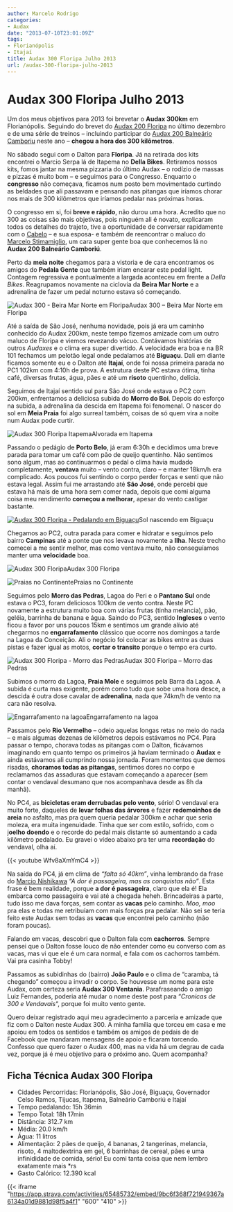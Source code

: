 ```yaml
---
author: Marcelo Rodrigo
categories:
- Audax
date: "2013-07-10T23:01:09Z"
tags:
- Florianópolis
- Itajaí
title: Audax 300 Floripa Julho 2013
url: /audax-300-floripa-julho-2013
---
```

# Audax 300 Floripa Julho 2013

Um dos meus objetivos para 2013 foi brevetar o **Audax 300km** em Florianópolis. Seguindo do brevet do [Audax 200 Floripa](/audax-floripa-200km-2012) no último dezembro e de uma série de treinos – incluindo participar do [Audax 200 Balneário Camboriu](/audax-balneario-camboriu-200km-2013) neste ano – **chegou a hora dos 300 kilômetros**.

No sábado segui com o Dalton para **Floripa**. Já na retirada dos kits encontrei o Marcio Serpa lá de Itapema no **Della Bikes**. Retiramos nossos kits, fomos jantar na mesma pizzaria do último Audax – o rodízio de massas e pizzas é muito bom – e seguimos para o Congresso. Enquanto o **congresso** não começava, ficamos num posto bem movimentado curtindo as beldades que ali passavam e pensando nas pitangas que iríamos chorar nos mais de 300 kilômetros que iríamos pedalar nas próximas horas.

O congresso em si, foi **breve e rápido**, não durou uma hora. Acredito que no 300 as coisas são mais objetivas, pois ninguém ali é novato, explicaram todos os detalhes do trajeto, tive a oportunidade de conversar rapidamente com o [Cabelo](http://pedaldocabelo.blogspot.com.br/) – e sua esposa- e também de reencontrar o maluco do [Marcelo Stimamiglio](https://www.facebook.com/marcelo.stimamiglio), um cara super gente boa que conhecemos lá no **Audax 200 Balneário Camboriú**.

Perto da **meia noite** chegamos para a vistoria e de cara encontramos os amigos do **Pedala Gente** que também iriam encarar este pedal light. Contagem regressiva e pontualmente a largada aconteceu em frente a *Della Bikes*. Reagrupamos novamente na ciclovia da **Beira Mar Norte** e a adrenalina de fazer um pedal noturno estava só começando.

![Audax 300 - Beira Mar Norte em Floripa](/images/2013/07/audax-300-floripa-largada-beira-mar-norte.webp)Audax 300 – Beira Mar Norte em Floripa

Até a saída de São José, nenhuma novidade, pois já era um caminho conhecido do Audax 200km, neste tempo fizemos amizade com um outro maluco de Floripa e viemos revezando vácuo. Contávamos histórias de outros *Audaxes* e o clima era super divertido. A velocidade era boa e na BR 101 fechamos um pelotão legal onde pedalamos até **Biguaçu**. Dali em diante ficamos somente eu e o Dalton até **Itajaí**, onde foi nossa primeira parada no PC1 102km com 4:10h de prova. A estrutura deste PC estava ótima, tinha café, diversas frutas, água, pães e até um **risoto** quentinho, delícia.

Seguimos de Itajaí sentido sul para São José onde estava o PC2 com 200km, enfrentamos a deliciosa subida do **Morro do Boi**. Depois do esforço na subida, a adrenalina da descida em Itapema foi fenomenal. O nascer do sol em **Meia Praia** foi algo surreal também, coisas de só quem vira a noite num Audax pode curtir.

![Audax 300 Floripa Itapema](/images/2013/07/audax-300-floripa-itapema.webp)Alvorada em Itapema

Passando o pedágio de **Porto Belo**, já eram 6:30h e decidimos uma breve parada para tomar um café com pão de queijo quentinho. Não sentimos sono algum, mas ao continuarmos o pedal o clima havia mudado completamente, **ventava** muito – vento contra, claro – e manter 18km/h era complicado. Aos poucos fui sentindo o corpo perder forças e senti que não estava legal. Assim fui me arrastando até **São José**, onde percebi que estava há mais de uma hora sem comer nada, depois que comi alguma coisa meu rendimento **começou a melhorar**, apesar do vento castigar bastante.

[![Audax 300 Floripa - Pedalando em Biguaçu](/images/2013/07/audax-300-floripa-biguacu.webp)](/audax-300-floripa-julho-2013/audax-300-floripa-biguacu)Sol nascendo em Biguaçu

Chegamos ao PC2, outra parada para comer e hidratar e seguimos pelo bairro **Campinas** até a ponte que nos levava novamente a **Ilha**. Neste trecho comecei a me sentir melhor, mas como ventava muito, não conseguíamos manter uma **velocidade** boa.

![Audax 300 Floripa](/images/2013/07/audax-300-floripa-marcelo-rodrigo.webp)Audax 300 Floripa

![Praias no Continente](/images/2013/07/audax-300-floripa-praia-continente.webp)Praias no Continente

Seguimos pelo **Morro das Pedras**, Lagoa do Peri e o **Pantano Sul** onde estava o PC3, foram deliciosos 100km de vento contra. Neste PC novamente a estrutura muito boa com várias frutas (tinha melancia), pão, geléia, barrinha de banana e água. Saindo do PC3, sentido **Ingleses** o vento ficou a favor por uns poucos 15km e sentimos um grande alívio até chegarmos no **engarrafamento** clássico que ocorre nos domingos a tarde na Lagoa da Conceição. Ali o negócio foi colocar as bikes entre as duas pistas e fazer igual as motos, **cortar o transito** porque o tempo era curto.

![Audax 300 Floripa - Morro das Pedras](/images/2013/07/audax-300-floripa-morro-das-pedras.webp)Audax 300 Floripa – Morro das Pedras

Subimos o morro da Lagoa, **Praia Mole** e seguimos pela Barra da Lagoa. A subida é curta mas exigente, porém como tudo que sobe uma hora desce, a descida é outra dose cavalar de **adrenalina**, nada que 74km/h de vento na cara não resolva.

![Engarrafamento na lagoa](/images/2013/07/audax-300-floripa-engarrafamento-lagoa.webp)Engarrafamento na lagoa

Passamos pelo **Rio Vermelho** – odeio aquelas longas retas no meio do nada – e mais algumas dezenas de kilômetros depois estávamos no PC4. Para passar o tempo, chorava todas as pitangas com o Dalton, ficávamos imaginando em quanto tempo os primeiros já haviam terminado o **Audax** e ainda estávamos ali cumprindo nossa jornada. Foram momentos que demos risadas, **choramos todas as pitangas**, sentimos dores no corpo e reclamamos das assaduras que estavam começando a aparecer (sem contar o vendaval desumano que nos acompanhava desde as 8h da manhã).

No PC4, as **bicicletas eram derrubadas pelo vento**, sério! O vendaval era muito forte, daqueles de **levar folhas das árvores** e fazer **redemoinhos de areia** no asfalto, mas pra quem queria pedalar 300km e achar que seria moleza, era muita ingenuidade. Tinha que ser com estilo, sofrido, com o j**oelho doendo** e o recorde do pedal mais distante só aumentando a cada kilômetro pedalado. Eu gravei o vídeo abaixo pra ter uma **recordação** do vendaval, olha aí.

{{< youtube Wfv8aXmYmC4 >}}

Na saída do PC4, já em clima de *“falta só 40km”*, vinha lembrando da frase do [Marcio Nishikawa](https://www.facebook.com/marcio.nishikawa.5) *“A dor é passageira, mas as conquistas não”*. Esta frase é bem realidade, porque **a dor é passageira**, claro que ela é! Ela embarca como passageira e vai até a chegada heheh. Brincadeiras a parte, tudo isso me dava forças, sem contar as **vacas** pelo caminho. *Moo, moo* pra elas e todas me retribuíam com mais forças pra pedalar. Não sei se teria feito este Audax sem todas as **vacas** que encontrei pelo caminho (não foram poucas).

Falando em vacas, descobri que o Dalton fala com **cachorros**. Sempre pensei que o Dalton fosse louco de não entender como eu converso com as vacas, mas vi que ele é um cara normal, e fala com os cachorros também. Vai pra casinha Tobby!

Passamos as subidinhas do (bairro) **João Paulo** e o clima de “caramba, tá chegando” começou a invadir o corpo. Se houvesse um nome para este Audax, com certeza seria **Audax 300 Ventania**. Parafraseando o amigo Luiz Fernandes, poderia até mudar o nome deste post para “*Cronicas de 300 e Vendavais*“, porque foi muito vento gente.

Quero deixar registrado aqui meu agradecimento a parceria e amizade que fiz com o Dalton neste Audax 300. A minha família que torceu em casa e me apoiou em todos os sentidos e também os amigos de pedais de de Facebook que mandaram mensagens de apoio e ficaram torcendo. Confesso que quero fazer o Audax 400, mas na vida há um degrau de cada vez, porque já é meu objetivo para o próximo ano. Quem acompanha?

## Ficha Técnica Audax 300 Floripa

- Cidades Percorridas: Florianópolis, São José, Biguaçu, Governador Celso Ramos, Tijucas, Itapema, Balneário Camboriú e Itajaí
- Tempo pedalando: 15h 36min
- Tempo Total: 18h 17min
- Distância: 312.7 km
- Média: 20.0 km/h
- Água: 11 litros
- Alimentação: 2 pães de queijo, 4 bananas, 2 tangerinas, melancia, risoto, 4 maltodextrina em gel, 6 barrinhas de cereal, pães e uma infinididade de comida, sério! Eu comi tanta coisa que nem lembro exatamente mais \*rs
- Gasto Calórico: 12.390 kcal

{{< iframe "https://app.strava.com/activities/65485732/embed/9bc6f368f721949367a6134a01d9881d98f5a4f1" "600" "410" >}}